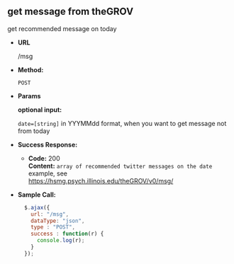**get message from theGROV**
----
  get recommended message on today

* **URL**

  /msg

* **Method:**

  `POST`
  
*  **Params**

   **optional input:**
 
   `date=[string]` in YYYMMdd format, when you want to get message not from today

* **Success Response:**

  * **Code:** 200 <br />
    **Content:** `array of recommended twitter messages on the date` <br>
    example, see <br>
    https://hsmg.psych.illinois.edu/theGROV/v0/msg/
    
* **Sample Call:**

  ```javascript
    $.ajax({
      url: "/msg",
      dataType: "json",
      type : "POST",
      success : function(r) {
        console.log(r);
      }
    });
  ```
